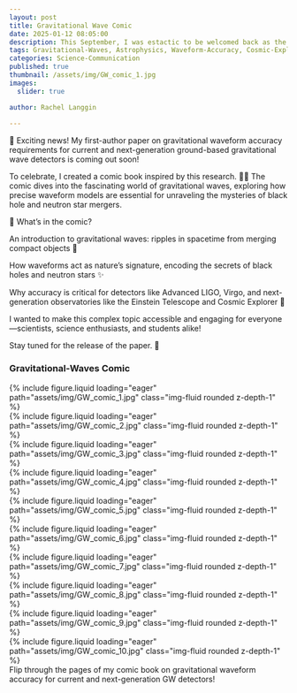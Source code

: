 ```yaml
---
layout: post
title: Gravitational Wave Comic
date: 2025-01-12 08:05:00
description: This September, I was estactic to be welcomed back as the guest speaker for the Las Vegas Astronomical Society’s monthly meeting. Check out the event here!
tags: Gravitational-Waves, Astrophysics, Waveform-Accuracy, Cosmic-Explorer, Einstein-Telescope
categories: Science-Communication
published: true
thumbnail: /assets/img/GW_comic_1.jpg
images:
  slider: true

author: Rachel Langgin
  
---
```


🌌 Exciting news! My first-author paper on gravitational waveform accuracy requirements for current and next-generation ground-based gravitational wave detectors is coming out soon!

To celebrate, I created a comic book inspired by this research. 🎨📖 The comic dives into the fascinating world of gravitational waves, exploring how precise waveform models are essential for unraveling the mysteries of black hole and neutron star mergers.

📡 What’s in the comic?

An introduction to gravitational waves: ripples in spacetime from merging compact objects 🌌

How waveforms act as nature’s signature, encoding the secrets of black holes and neutron stars ✨

Why accuracy is critical for detectors like Advanced LIGO, Virgo, and next-generation observatories like the Einstein Telescope and Cosmic Explorer 🔭

I wanted to make this complex topic accessible and engaging for everyone—scientists, science enthusiasts, and students alike!

Stay tuned for the release of the paper. 🚀

### Gravitational-Waves Comic ### 
<!-- Add Swiper CSS -->
<link
  rel="stylesheet"
  href="https://cdn.jsdelivr.net/npm/swiper@10/swiper-bundle.min.css"
/>

<!-- Comic Book Viewer -->
<!-- Add Swiper CSS -->
<link
  rel="stylesheet"
  href="https://cdn.jsdelivr.net/npm/swiper@11/swiper-bundle.min.css"
/>

<!-- Comic Book Viewer -->
<div class="swiper-container mySwiper comic-book-viewer">
  <div class="swiper-wrapper">
    <div class="swiper-slide">
      {% include figure.liquid loading="eager" path="assets/img/GW_comic_1.jpg" class="img-fluid rounded z-depth-1" %}
    </div>
    <div class="swiper-slide">
      {% include figure.liquid loading="eager" path="assets/img/GW_comic_2.jpg" class="img-fluid rounded z-depth-1" %}
    </div>
    <div class="swiper-slide">
      {% include figure.liquid loading="eager" path="assets/img/GW_comic_3.jpg" class="img-fluid rounded z-depth-1" %}
    </div>
    <div class="swiper-slide">
      {% include figure.liquid loading="eager" path="assets/img/GW_comic_4.jpg" class="img-fluid rounded z-depth-1" %}
    </div>
    <div class="swiper-slide">
      {% include figure.liquid loading="eager" path="assets/img/GW_comic_5.jpg" class="img-fluid rounded z-depth-1" %}
    </div>
    <div class="swiper-slide">
      {% include figure.liquid loading="eager" path="assets/img/GW_comic_6.jpg" class="img-fluid rounded z-depth-1" %}
    </div>
    <div class="swiper-slide">
      {% include figure.liquid loading="eager" path="assets/img/GW_comic_7.jpg" class="img-fluid rounded z-depth-1" %}
    </div>
    <div class="swiper-slide">
      {% include figure.liquid loading="eager" path="assets/img/GW_comic_8.jpg" class="img-fluid rounded z-depth-1" %}
    </div>
    <div class="swiper-slide">
      {% include figure.liquid loading="eager" path="assets/img/GW_comic_9.jpg" class="img-fluid rounded z-depth-1" %}
    </div>
    <div class="swiper-slide">
      {% include figure.liquid loading="eager" path="assets/img/GW_comic_10.jpg" class="img-fluid rounded z-depth-1" %}
    </div>
  </div>

  <!-- Navigation, Pagination, and Scrollbar -->
  <div class="swiper-button-next"></div>
  <div class="swiper-button-prev"></div>
  <div class="swiper-scrollbar"></div>
  <div class="swiper-pagination"></div>
</div>

<!-- Add Swiper JS -->
<script src="https://cdn.jsdelivr.net/npm/swiper@11/swiper-bundle.min.js"></script>

<!-- Initialize Swiper -->
<script>
  var swiper = new Swiper(".mySwiper", {
    slidesPerView: 1,
    centeredSlides: false,
    slidesPerGroupSkip: 1,
    grabCursor: true,
    keyboard: {
      enabled: true,
    },
    breakpoints: {
      769: {
        slidesPerView: 2,
        slidesPerGroup: 2,
      },
    },
    scrollbar: {
      el: ".swiper-scrollbar",
    },
    navigation: {
      nextEl: ".swiper-button-next",
      prevEl: ".swiper-button-prev",
    },
    pagination: {
      el: ".swiper-pagination",
      clickable: true,
    },
    rewind: true,
  });
</script>

<!-- Optional Caption -->
<div class="caption">
  Flip through the pages of my comic book on gravitational waveform accuracy for current and next-generation GW detectors!
</div>
